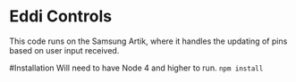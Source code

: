 # Eddi Controls
This code runs on the Samsung Artik, where it handles the updating of pins based on user input received.

#Installation
Will need to have Node 4 and higher to run.
```npm install```
